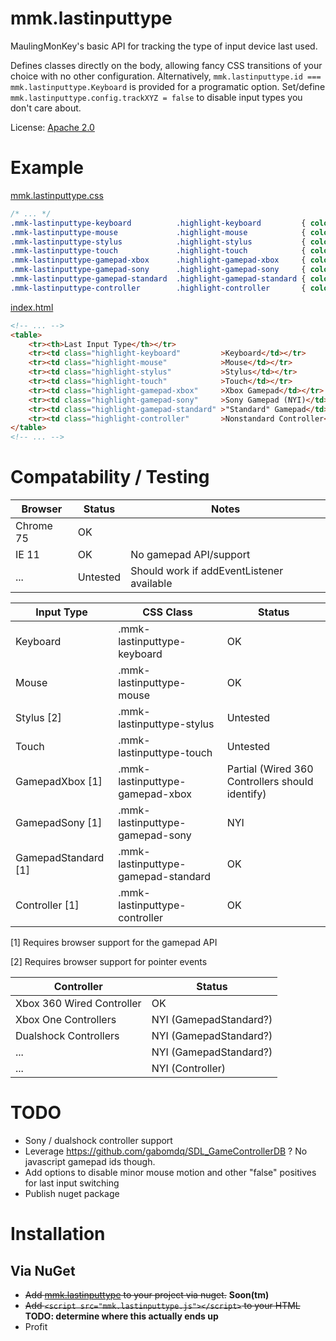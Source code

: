 # mmk.lastinputtype

MaulingMonKey's basic API for tracking the type of input device last used.

Defines classes directly on the body, allowing fancy CSS transitions of your choice with no other configuration.
Alternatively, `mmk.lastinputtype.id === mmk.lastinputtype.Keyboard` is provided for a programatic option.
Set/define `mmk.lastinputtype.config.trackXYZ = false` to disable input types you don't care about.

License: [Apache 2.0](LICENSE.txt)



# Example

[mmk.lastinputtype.css](mmk.lastinputtype/res/mmk.lastinputtype.css)
```css
/* ... */
.mmk-lastinputtype-keyboard          .highlight-keyboard         { color: #FFF; background: #48F; }
.mmk-lastinputtype-mouse             .highlight-mouse            { color: #FFF; background: #48F; }
.mmk-lastinputtype-stylus            .highlight-stylus           { color: #FFF; background: #48F; }
.mmk-lastinputtype-touch             .highlight-touch            { color: #FFF; background: #48F; }
.mmk-lastinputtype-gamepad-xbox      .highlight-gamepad-xbox     { color: #FFF; background: #48F; }
.mmk-lastinputtype-gamepad-sony      .highlight-gamepad-sony     { color: #FFF; background: #48F; }
.mmk-lastinputtype-gamepad-standard  .highlight-gamepad-standard { color: #FFF; background: #48F; }
.mmk-lastinputtype-controller        .highlight-controller       { color: #FFF; background: #48F; }
```

[index.html](mmk.lastinputtype/index.html)
```html
<!-- ... -->
<table>
	<tr><th>Last Input Type</th></tr>
	<tr><td class="highlight-keyboard"         >Keyboard</td></tr>
	<tr><td class="highlight-mouse"            >Mouse</td></tr>
	<tr><td class="highlight-stylus"           >Stylus</td></tr>
	<tr><td class="highlight-touch"            >Touch</td></tr>
	<tr><td class="highlight-gamepad-xbox"     >Xbox Gamepad</td></tr>
	<tr><td class="highlight-gamepad-sony"     >Sony Gamepad (NYI)</td></tr>
	<tr><td class="highlight-gamepad-standard" >"Standard" Gamepad</td></tr>
	<tr><td class="highlight-controller"       >Nonstandard Controller</td></tr>
</table>
<!-- ... -->
```



# Compatability / Testing

| Browser   | Status   | Notes                                     |
| --------- | -------- | ----------------------------------------- |
| Chrome 75 | OK       |                                           |
| IE 11     | OK       | No gamepad API/support                    |
| ...       | Untested | Should work if addEventListener available |

| Input Type          | CSS Class                           | Status                                              |
| ------------------- | ----------------------------------- | --------------------------------------------------- |
| Keyboard            | .mmk-lastinputtype-keyboard         | OK                                                  |
| Mouse               | .mmk-lastinputtype-mouse            | OK                                                  |
| Stylus          [2] | .mmk-lastinputtype-stylus           | Untested                                            |
| Touch               | .mmk-lastinputtype-touch            | Untested                                            |
| GamepadXbox     [1] | .mmk-lastinputtype-gamepad-xbox     | Partial (Wired 360 Controllers should identify)     |
| GamepadSony     [1] | .mmk-lastinputtype-gamepad-sony     | NYI                                                 |
| GamepadStandard [1] | .mmk-lastinputtype-gamepad-standard | OK                                                  |
| Controller      [1] | .mmk-lastinputtype-controller       | OK                                                  |

[1] Requires browser support for the gamepad API

[2] Requires browser support for pointer events

| Controller                | Status                                            |
| ------------------------- | ------------------------------------------------- |
| Xbox 360 Wired Controller | OK                                                |
| Xbox One Controllers      | NYI (GamepadStandard?)                            |
| Dualshock Controllers     | NYI (GamepadStandard?)                            |
| ...                       | NYI (GamepadStandard?)                            |
| ...                       | NYI (Controller)                                  |



# TODO

* Sony / dualshock controller support
* Leverage https://github.com/gabomdq/SDL_GameControllerDB ?  No javascript gamepad ids though.
* Add options to disable minor mouse motion and other "false" positives for last input switching
* Publish nuget package



# Installation

## Via NuGet

* <strike>Add [mmk.lastinputtype](https://www.nuget.org/packages/mmk.lastinputtype/) to your project via nuget.</strike> **Soon(tm)**
* <strike>Add `<script src="mmk.lastinputtype.js"></script>` to your HTML</strike> **TODO: determine where this actually ends up**
* Profit
